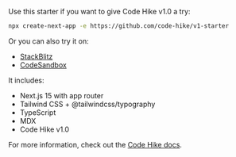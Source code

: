 Use this starter if you want to give Code Hike v1.0 a try:

```bash
npx create-next-app -e https://github.com/code-hike/v1-starter
```

Or you can also try it on:

- [StackBlitz](https://stackblitz.com/github/code-hike/v1-starter?file=app%2Fpage.mdx)
- [CodeSandbox](https://codesandbox.io/s/github/code-hike/v1-starter?file=app%2Fpage.mdx)

It includes:

- Next.js 15 with app router
- Tailwind CSS + @tailwindcss/typography
- TypeScript
- MDX
- Code Hike v1.0

For more information, check out the [Code Hike docs](https://codehike.org/docs).
